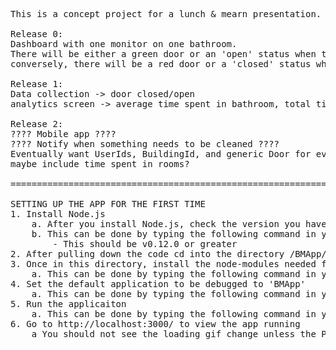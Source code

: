<pre>
This is a concept project for a lunch & mearn presentation. I am going to use a Photon Particle with a magnetic reed switch to monitor if bathroom doors are open or closed. At work, one can lose valuable development time looking for a place to water the lawn or lay some logs. So, with this web interface an employee can see what bathrooms are open and go there.

Release 0:
Dashboard with one monitor on one bathroom.
There will be either a green door or an 'open' status when the door is open
conversely, there will be a red door or a 'closed' status when the door is closed

Release 1:
Data collection -> door closed/open
analytics screen -> average time spent in bathroom, total time, 

Release 2:
???? Mobile app ????
???? Notify when something needs to be cleaned ????
Eventually want UserIds, BuildingId, and generic Door for eventual home automation
maybe include time spent in rooms?

===================================================================================================

SETTING UP THE APP FOR THE FIRST TIME
1. Install Node.js
	a. After you install Node.js, check the version you have installed
	b. This can be done by typing the following command in your Command Prompt: "node -v"
		- This should be v0.12.0 or greater
2. After pulling down the code cd into the directory <src code home>/BMApp/
3. Once in this directory, install the node-modules needed for this app
	a. This can be done by typing the following command in your Command Prompt: "npm install"
4. Set the default application to be debugged to 'BMApp'
	a. This can be done by typing the following command in your Command Prompt: "set DEBUG=BMApp"
5. Run the applicaiton
	a. This can be done by typing the following command in your Command Prompt: "npm start"
6. Go to http://localhost:3000/ to view the app running
	a You should not see the loading gif change unless the Photon is plugged in and running
</pre>
